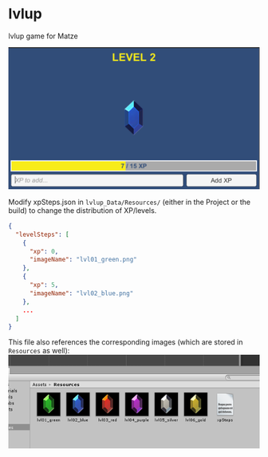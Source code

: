 # lvlup
lvlup game for Matze

![](Docs/screenshot.png)

Modify xpSteps.json in ```lvlup_Data/Resources/``` (either in the Project or the build) to change the distribution of XP/levels.
```json
{
  "levelSteps": [
    {
      "xp": 0,
      "imageName": "lvl01_green.png"
    },
    {
      "xp": 5,
      "imageName": "lvl02_blue.png"
    },
    ...
  ]
}
```

This file also references the corresponding images (which are stored in ```Resources``` as well):
![](Docs/resourceImages.png)
